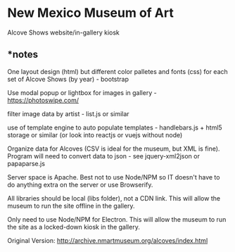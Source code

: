# New Mexico Museum of Art
Alcove Shows website/in-gallery kiosk


## *notes

One layout design (html) but different color palletes and fonts (css) for each set of Alcove Shows (by year) - bootstrap

Use modal popup or lightbox for images in gallery - https://photoswipe.com/

filter image data by artist - list.js or similar

use of template engine to auto populate templates - handlebars.js + html5 storage or similar (or look into reactjs or vuejs without node)

Organize data for Alcoves (CSV is ideal for the museum, but XML is fine). Program will need to convert data to json - see jquery-xml2json or papaparse.js

Server space is Apache. Best not to use Node/NPM so IT doesn't have to do anything extra on the server or use Browserify.

All libraries should be local (libs folder), not a CDN link. This will allow the museum to run the site offline in the gallery.

Only need to use Node/NPM for Electron. This will allow the museum to run the site as a locked-down kiosk in the gallery.

Original Version: http://archive.nmartmuseum.org/alcoves/index.html

